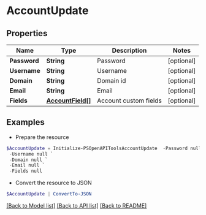 # AccountUpdate
## Properties

Name | Type | Description | Notes
------------ | ------------- | ------------- | -------------
**Password** | **String** | Password | [optional] 
**Username** | **String** | Username | [optional] 
**Domain** | **String** | Domain id | [optional] 
**Email** | **String** | Email | [optional] 
**Fields** | [**AccountField[]**](AccountField.md) | Account custom fields | [optional] 

## Examples

- Prepare the resource
```powershell
$AccountUpdate = Initialize-PSOpenAPIToolsAccountUpdate  -Password null `
 -Username null `
 -Domain null `
 -Email null `
 -Fields null
```

- Convert the resource to JSON
```powershell
$AccountUpdate | ConvertTo-JSON
```

[[Back to Model list]](../README.md#documentation-for-models) [[Back to API list]](../README.md#documentation-for-api-endpoints) [[Back to README]](../README.md)

